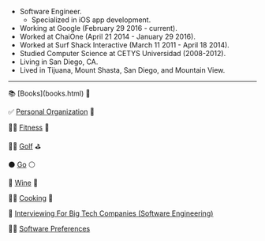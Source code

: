 * Software Engineer.
    * Specialized in iOS app development.
* Working at Google (February 29 2016 - current).
* Worked at ChaiOne (April 21 2014 - January 29 2016).
* Worked at Surf Shack Interactive (March 11 2011 - April 18 2014).
* Studied Computer Science at CETYS Universidad (2008-2012).
* Living in San Diego, CA.
* Lived in Tijuana, Mount Shasta, San Diego, and Mountain View.

<hr />
📚 [Books](books.html) 📖

✅ [Personal Organization](personal-organization.html) 📆

🏋️‍♂️ [Fitness](fitness.html) 💪

🏌️‍♂️ [Golf](golf.html) ⛳️

⚫️ [Go](go.html) ⚪️

🍷 [Wine](wine.html) 🍇

👨‍🍳 [Cooking](cooking.html) 🥣 

🏢 [Interviewing For Big Tech Companies (Software Engineering)](interviewing-for-big-tech-cos-swe.html)

👨‍💻 [Software Preferences](software-preferences.html)
